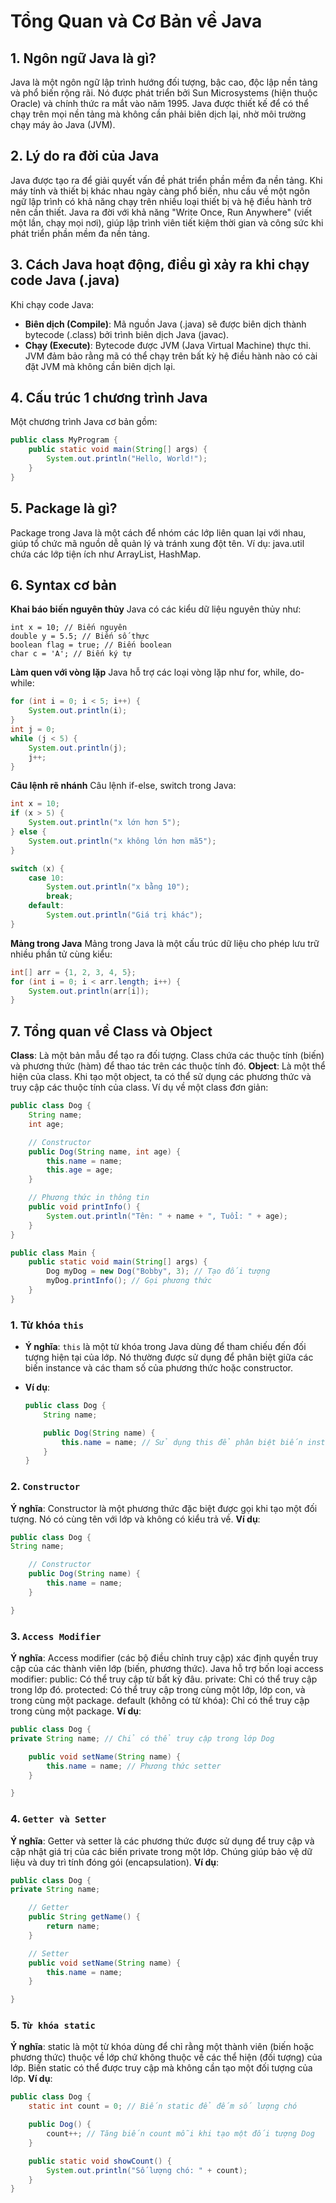 # Tổng Quan và Cơ Bản về Java

## 1. Ngôn ngữ Java là gì?

Java là một ngôn ngữ lập trình hướng đối tượng, bậc cao, độc lập nền tảng và phổ biến rộng rãi. Nó được phát triển bởi Sun Microsystems (hiện thuộc Oracle) và chính thức ra mắt vào năm 1995. Java được thiết kế để có thể chạy trên mọi nền tảng mà không cần phải biên dịch lại, nhờ môi trường chạy máy ảo Java (JVM).

## 2. Lý do ra đời của Java

Java được tạo ra để giải quyết vấn đề phát triển phần mềm đa nền tảng. Khi máy tính và thiết bị khác nhau ngày càng phổ biến, nhu cầu về một ngôn ngữ lập trình có khả năng chạy trên nhiều loại thiết bị và hệ điều hành trở nên cần thiết. Java ra đời với khả năng "Write Once, Run Anywhere" (viết một lần, chạy mọi nơi), giúp lập trình viên tiết kiệm thời gian và công sức khi phát triển phần mềm đa nền tảng.

## 3. Cách Java hoạt động, điều gì xảy ra khi chạy code Java (.java)

Khi chạy code Java:

- **Biên dịch (Compile)**: Mã nguồn Java (.java) sẽ được biên dịch thành bytecode (.class) bởi trình biên dịch Java (javac).
- **Chạy (Execute)**: Bytecode được JVM (Java Virtual Machine) thực thi. JVM đảm bảo rằng mã có thể chạy trên bất kỳ hệ điều hành nào có cài đặt JVM mà không cần biên dịch lại.

## 4. Cấu trúc 1 chương trình Java

Một chương trình Java cơ bản gồm:

```java
public class MyProgram {
    public static void main(String[] args) {
        System.out.println("Hello, World!");
    }
}
```

## 5. Package là gì?

Package trong Java là một cách để nhóm các lớp liên quan lại với nhau, giúp tổ chức mã nguồn dễ quản lý và tránh xung đột tên. Ví dụ: java.util chứa các lớp tiện ích như ArrayList, HashMap.

## 6. Syntax cơ bản

**Khai báo biến nguyên thủy**
Java có các kiểu dữ liệu nguyên thủy như:

```
int x = 10; // Biến nguyên
double y = 5.5; // Biến số thực
boolean flag = true; // Biến boolean
char c = 'A'; // Biến ký tự
```

**Làm quen với vòng lặp**
Java hỗ trợ các loại vòng lặp như for, while, do-while:

```java
for (int i = 0; i < 5; i++) {
    System.out.println(i);
}
int j = 0;
while (j < 5) {
    System.out.println(j);
    j++;
}
```

**Câu lệnh rẽ nhánh**
Câu lệnh if-else, switch trong Java:

```java
int x = 10;
if (x > 5) {
    System.out.println("x lớn hơn 5");
} else {
    System.out.println("x không lớn hơn mã5");
}
```

```java
switch (x) {
    case 10:
        System.out.println("x bằng 10");
        break;
    default:
        System.out.println("Giá trị khác");
}
```

**Mảng trong Java**
Mảng trong Java là một cấu trúc dữ liệu cho phép lưu trữ nhiều phần tử cùng kiểu:

```java
int[] arr = {1, 2, 3, 4, 5};
for (int i = 0; i < arr.length; i++) {
    System.out.println(arr[i]);
}
```

## 7. Tổng quan về Class và Object

**Class**:
Là một bản mẫu để tạo ra đối tượng. Class chứa các thuộc tính (biến) và phương thức (hàm) để thao tác trên các thuộc tính đó.
**Object**:
Là một thể hiện của class. Khi tạo một object, ta có thể sử dụng các phương thức và truy cập các thuộc tính của class.
Ví dụ về một class đơn giản:

```java
public class Dog {
    String name;
    int age;

    // Constructor
    public Dog(String name, int age) {
        this.name = name;
        this.age = age;
    }

    // Phương thức in thông tin
    public void printInfo() {
        System.out.println("Tên: " + name + ", Tuổi: " + age);
    }
}

public class Main {
    public static void main(String[] args) {
        Dog myDog = new Dog("Bobby", 3); // Tạo đối tượng
        myDog.printInfo(); // Gọi phương thức
    }
}
```

### 1. Từ khóa `this`

- **Ý nghĩa**: `this` là một từ khóa trong Java dùng để tham chiếu đến đối tượng hiện tại của lớp. Nó thường được sử dụng để phân biệt giữa các biến instance và các tham số của phương thức hoặc constructor.
- **Ví dụ**:

  ```java
  public class Dog {
      String name;

      public Dog(String name) {
          this.name = name; // Sử dụng this để phân biệt biến instance và tham số
      }
  }
  ```

### 2. `Constructor`

**Ý nghĩa**: Constructor là một phương thức đặc biệt được gọi khi tạo một đối tượng. Nó có cùng tên với lớp và không có kiểu trả về.
**Ví dụ**:

```java
public class Dog {
String name;

    // Constructor
    public Dog(String name) {
        this.name = name;
    }

}
```

### 3. `Access Modifier`

**Ý nghĩa**: Access modifier (các bộ điều chỉnh truy cập) xác định quyền truy cập của các thành viên lớp (biến, phương thức). Java hỗ trợ bốn loại access modifier:
public: Có thể truy cập từ bất kỳ đâu.
private: Chỉ có thể truy cập trong lớp đó.
protected: Có thể truy cập trong cùng một lớp, lớp con, và trong cùng một package.
default (không có từ khóa): Chỉ có thể truy cập trong cùng một package.
**Ví dụ**:

```java
public class Dog {
private String name; // Chỉ có thể truy cập trong lớp Dog

    public void setName(String name) {
        this.name = name; // Phương thức setter
    }

}
```

### 4. `Getter và Setter`

**Ý nghĩa**: Getter và setter là các phương thức được sử dụng để truy cập và cập nhật giá trị của các biến private trong một lớp. Chúng giúp bảo vệ dữ liệu và duy trì tính đóng gói (encapsulation).
**Ví dụ**:

```java
public class Dog {
private String name;

    // Getter
    public String getName() {
        return name;
    }

    // Setter
    public void setName(String name) {
        this.name = name;
    }

}
```

### 5. `Từ khóa static`

**Ý nghĩa**: static là một từ khóa dùng để chỉ rằng một thành viên (biến hoặc phương thức) thuộc về lớp chứ không thuộc về các thể hiện (đối tượng) của lớp. Biến static có thể được truy cập mà không cần tạo một đối tượng của lớp.
**Ví dụ**:

```java
public class Dog {
    static int count = 0; // Biến static để đếm số lượng chó

    public Dog() {
        count++; // Tăng biến count mỗi khi tạo một đối tượng Dog
    }

    public static void showCount() {
        System.out.println("Số lượng chó: " + count);
    }
}
```

